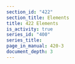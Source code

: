 ```yaml
---
section_id: "422"
section_title: Elements
title: 422 Elements
is_activity: true
series_id: "400"
series_title: 
page_in_manual: 420-3
document_depth: 3
---
```

